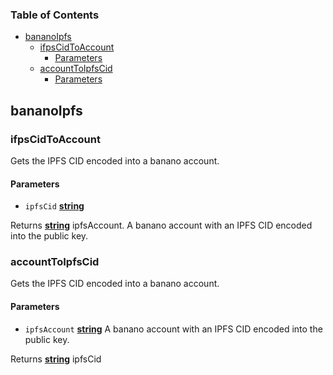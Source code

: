 <!-- Generated by documentation.js. Update this documentation by updating the source code. -->

### Table of Contents

*   [bananoIpfs][1]
    *   [ifpsCidToAccount][2]
        *   [Parameters][3]
    *   [accountToIpfsCid][4]
        *   [Parameters][5]

## bananoIpfs

### ifpsCidToAccount

Gets the IPFS CID encoded into a banano account.

#### Parameters

*   `ipfsCid` **[string][6]** 

Returns **[string][6]** ipfsAccount. A banano account with an IPFS CID encoded into the public key.

### accountToIpfsCid

Gets the IPFS CID encoded into a banano account.

#### Parameters

*   `ipfsAccount` **[string][6]** A banano account with an IPFS CID encoded into the public key.

Returns **[string][6]** ipfsCid

[1]: #bananoipfs

[2]: #ifpscidtoaccount

[3]: #parameters

[4]: #accounttoipfscid

[5]: #parameters-1

[6]: https://developer.mozilla.org/docs/Web/JavaScript/Reference/Global_Objects/String
